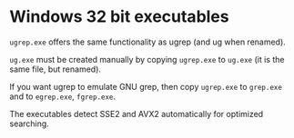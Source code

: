 Windows 32 bit executables
==========================

`ugrep.exe` offers the same functionality as ugrep (and ug when renamed).

`ug.exe` must be created manually by copying `ugrep.exe` to `ug.exe` (it is the same file, but renamed).

If you want ugrep to emulate GNU grep, then copy `ugrep.exe` to `grep.exe` and to `egrep.exe`, `fgrep.exe`.  

The executables detect SSE2 and AVX2 automatically for optimized searching.
